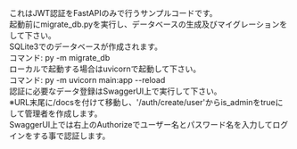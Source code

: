 これはJWT認証をFastAPIのみで行うサンプルコードです。  
起動前にmigrate_db.pyを実行し、データベースの生成及びマイグレーションをして下さい。  
SQLite3でのデータベースが作成されます。  
コマンド: py -m migrate_db  
ローカルで起動する場合はuvicornで起動して下さい。  
コマンド: py -m uvicorn main:app --reload  
認証に必要なデータ登録はSwaggerUI上で実行して下さい。  
※URL末尾に/docsを付けて移動し、'/auth/create/user'からis_adminをtrueにして管理者を作成します。  
SwaggerUI上では右上のAuthorizeでユーザー名とパスワード名を入力してログインをする事で認証します。  
